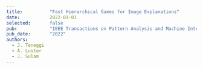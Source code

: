 ```yaml
---
title:          "Fast Hierarchical Games for Image Explanations"
date:           2022-01-01
selected:       false
pub:            "IEEE Transactions on Pattern Analysis and Machine Intelligence (TPAMI)"
pub_date:       "2022"
authors:
  - J. Teneggi
  - A. Luster
  - J. Sulam
---
```

